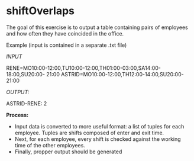 # shiftOverlaps
The goal of this exercise is to output a table containing pairs of employees and how often they have coincided in the office.

Example (input is contained in a separate .txt file)

*INPUT* 

RENE=MO10:00-12:00,TU10:00-12:00,TH01:00-03:00,SA14:00-18:00,SU20:00- 21:00
ASTRID=MO10:00-12:00,TH12:00-14:00,SU20:00-21:00

*OUTPUT:*

ASTRID-RENE: 2


**Process:**
- Input data is converted to more useful format: a list of tuples for each employee. Tuples are shifts composed of enter and exit time.
- Next, for each employee, every shift is checked against the working time of the other employees. 
- Finally, propper output should be generated

